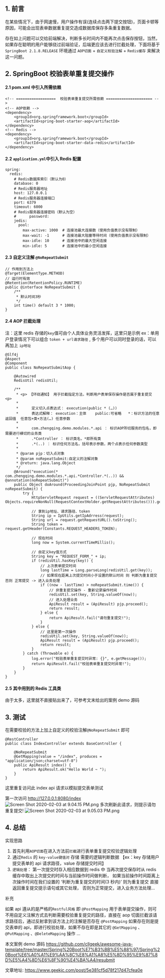 ## 1. 前言

在某些情况下，由于网速慢，用户操作有误(连续点击两下提交按钮)，页面卡顿等原因，可能会出现表单数据重复提交造成数据库保存多条重复数据。

存在如上问题可以交给前端解决，判断多长时间内不能再次点击保存按钮，当然，如果存在聪明的用户能够绕过前端验证，后端更应该去进行拦截处理，下面将基于 `SpringBoot 2.1.8.RELEASE` 环境通过 `AOP切面` + `自定义校验注解` + `Redis缓存` 来解决这一问题。

## 2. SpringBoot 校验表单重复提交操作

#### 2.1 pom.xml 中引入所需依赖

```
<!-- ==================  校验表单重复提交所需依赖 ===================== -->
<!-- AOP依赖 -->
<dependency>
    <groupId>org.springframework.boot</groupId>
    <artifactId>spring-boot-starter-aop</artifactId>
</dependency>
<!-- Redis -->
<dependency>
    <groupId>org.springframework.boot</groupId>
    <artifactId>spring-boot-starter-data-redis</artifactId>
</dependency>
```

#### 2.2 `application.yml`中引入 Redis 配置

```
spring:
  redis:
    # Redis数据库索引（默认为0）
    database: 0
    # Redis服务器地址
    host: 127.0.0.1
    # Redis服务器连接端口
    port: 6379
    timeout: 6000
    # Redis服务器连接密码（默认为空）
    #      password:
    jedis:
      pool:
        max-active: 1000  # 连接池最大连接数（使用负值表示没有限制）
        max-wait: -1      # 连接池最大阻塞等待时间（使用负值表示没有限制）
        max-idle: 10      # 连接池中的最大空闲连接
        min-idle: 5       # 连接池中的最小空闲连接
```

#### 2.3 自定义注解 `@NoRepeatSubmit`

```
// 作用到方法上
@Target(ElementType.METHOD)
// 运行时有效
@Retention(RetentionPolicy.RUNTIME)
public @interface NoRepeatSubmit {
    /**
     * 默认时间3秒
     */
    int time() default 3 * 1000;
}
```

#### 2.4 AOP 拦截处理

注：这里 redis 存储的`key`值可由个人具体业务灵活发挥，这里只是示例
ex：单用户登录情况下可以组合 `token + url请求路径` , 多个用户可以同时登录的话，可以再加上 `ip地址`

```
@Slf4j
@Aspect
@Component
public class NoRepeatSubmitAop {

    @Autowired
    RedisUtil redisUtil;

    /**
     * <p> 【环绕通知】 用于拦截指定方法，判断用户表单保存操作是否属于重复提交 <p>
     *
     *      定义切入点表达式： execution(public * (…))
     *      表达式解释： execution：主体    public:可省略   *：标识方法的任意返回值  任意包+类+方法(…) 任意参数
     *
     *      com.zhengqing.demo.modules.*.api ： 标识AOP所切服务的包名，即需要进行横切的业务类
     *      .*Controller ： 标识类名，*即所有类
     *      .*(..) ： 标识任何方法名，括号表示参数，两个点表示任何参数类型
     *
     * @param pjp：切入点对象
     * @param noRepeatSubmit:自定义的注解对象
     * @return: java.lang.Object
     */
    @Around("execution(* com.zhengqing.demo.modules.*.api.*Controller.*(..)) && @annotation(noRepeatSubmit)")
    public Object doAround(ProceedingJoinPoint pjp, NoRepeatSubmit noRepeatSubmit) {
        try {
            HttpServletRequest request = ((ServletRequestAttributes) Objects.requireNonNull(RequestContextHolder.getRequestAttributes())).getRequest();

            // 拿到ip地址、请求路径、token
            String ip = IpUtils.getIpAdrress(request);
            String url = request.getRequestURL().toString();
            String token = request.getHeader(Constants.REQUEST_HEADERS_TOKEN);

            // 现在时间
            long now = System.currentTimeMillis();

            // 自定义key值方式
            String key = "REQUEST_FORM_" + ip;
            if (redisUtil.hasKey(key)) {
                // 上次表单提交时间
                long lastTime = Long.parseLong(redisUtil.get(key));
                // 如果现在距离上次提交时间小于设置的默认时间 则 判断为重复提交  否则 正常提交 -> 进入业务处理
                if ((now - lastTime) > noRepeatSubmit.time()) {
                    // 非重复提交操作 - 重新记录操作时间
                    redisUtil.set(key, String.valueOf(now));
                    // 进入处理业务
                    ApiResult result = (ApiResult) pjp.proceed();
                    return result;
                } else {
                    return ApiResult.fail("请勿重复提交!");
                }
            } else {
                // 这里是第一次操作
                redisUtil.set(key, String.valueOf(now));
                ApiResult result = (ApiResult) pjp.proceed();
                return result;
            }
        } catch (Throwable e) {
            log.error("校验表单重复提交时异常: {}", e.getMessage());
            return ApiResult.fail("校验表单重复提交时异常!");
        }
    }
}
```

#### 2.5 其中用到的 Redis 工具类

由于太多，这里就不直接贴出来了，可参考文末给出的案例 demo 源码

## 3. 测试

在需要校验的方法上加上自定义的校验注解`@NoRepeatSubmit` 即可

```
@RestController
public class IndexController extends BaseController {

    @NoRepeatSubmit
    @GetMapping(value = "/index", produces = "application/json;charset=utf-8")
    public ApiResult index() {
        return ApiResult.ok("Hello World ~ ");
    }
}
```

这里重复访问此 index api 请求以模拟提交表单测试

第一次访问 http://127.0.0.1:8080/index
![Screen Shot 2020-02-03 at 9.04.15 PM.png](https://geekjc-img.geekjc.com/FnzpzyxU4hDcSg5DeIWlle8Q3lV1)
多次刷新此请求，则提示请勿重复提交!
![Screen Shot 2020-02-03 at 9.05.03 PM.png](https://geekjc-img.geekjc.com/FhcxC6X2HKwUY5Cz1CTUZYDOR0Jr)

## 4. 总结

实现思路

1. 首先利用`AOP切面`在进入方法前`拦截`进行表单重复提交校验逻辑处理
2. 通过`Redis` 的 `key-value键值对` 存储 需要的逻辑判断数据 【ex：key 存储用户提交表单的 api 请求路径，value 存储提交时间】
3. `逻辑处理`：
   第一次提交时存入相应数据到 redis 中
   当再次提交保存时从 redis 缓存中取出上次提交的时间与当前操作时间做判断，
   如果当前操作时间距离上次操作时间在我们设置的 ‘判断为重复提交的时间(3 秒内)’ 则为重复提交 直接 返回重复提交提示语句或其它处理，
   否则为正常提交，进入业务方法处理...

补充

如果 api 遵从的是严格的`Restful风格` 即 `@PostMapping` 用于表单提交操作，则可不用自定义注解方式去判断需要校验重复提交的路径，直接在 aop 切面拦截该请求路径后，通过反射拿到该方法上的注解是否存在 `@PostMapping` 如果存在则是提交表单的 api，即进行校验处理，如果不存在即是其它的 `@GetMapping` 、`@PutMapping` 、`@DeleteMapping` 操作 ...

本文案例 demo 源码
https://github.com/cllgeek/awesome-java-template/tree/master/Spring%20Boot%E7%B3%BB%E5%88%97/Spring%20Boot%E6%A0%A1%E9%AA%8C%E8%A1%A8%E5%8D%95%E9%87%8D%E5%A4%8D%E6%8F%90%E4%BA%A4/resubmit

文章地址: https://www.geekjc.com/post/5e381cf5d78f217d47cfea0e
